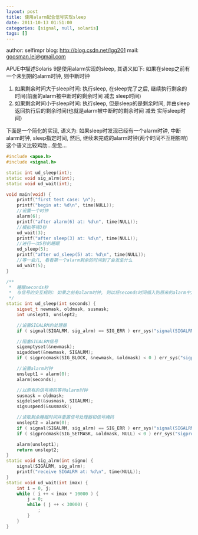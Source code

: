 ```yaml
---
layout: post
title: 使用alarm配合信号实现sleep
date: 2011-10-13 01:51:00
categories: [signal, null, solaris]
tags: []
---
```

author: selfimpr
blog: http://blog.csdn.net/lgg201
mail: goosman.lei@gmail.com

APUE中描述Solaris 9是使用alarm实现的sleep, 其语义如下:
如果在sleep之前有一个未到期的alarm时钟, 则中断时钟
1. 如果剩余时间大于sleep时间: 执行sleep, 在sleep完了之后, 继续执行剩余的时间(前面的alarm被中断时的剩余时间 减去 sleep时间)
2. 如果剩余时间小于sleep时间: 执行sleep, 但是sleep的是剩余时间, 并由sleep返回执行后的剩余时间(也就是alarm被中断时的剩余时间 减去 实际sleep时间)

下面是一个简化的实现, 语义为:
如果sleep时发现已经有一个alarm时钟, 中断alarm时钟, sleep指定时间, 然后, 继续未完成的alarm时钟(两个时间不互相影响)
这个语义比较鸡肋...忽忽...



```cpp
#include <apue.h>
#include <signal.h>

static int ud_sleep(int);
static void sig_alrm(int);
static void ud_wait(int);

void main(void) {
	printf("first test case: \n");
	printf("begin at: %d\n", time(NULL));
	//设置一个时钟
	alarm(6);
	printf("after alarm(6) at: %d\n", time(NULL));
	//模拟等待3秒
	ud_wait(3);
	printf("after sleep(3) at: %d\n", time(NULL));
	//进行一次5秒的睡眠
	ud_sleep(5);
	printf("after ud_sleep(5) at: %d\n", time(NULL));
	//等一会儿, 看看第一个alarm剩余的时间到了会发生什么
	ud_wait(5);
}

/**
 *  睡眠seconds秒
 *	与信号的交互规则: 如果之前有alarm时钟, 则以将seconds时间插入到原来的alarm中方式处理
 */
static int ud_sleep(int seconds) {
	sigset_t newmask, oldmask, susmask;
	int unslept1, unslept2;

	//设置SIGALRM的处理器
	if ( signal(SIGALRM, sig_alrm) == SIG_ERR ) err_sys("signal(SIGALRM) error");

	//阻塞SIGALRM信号
	sigemptyset(&newmask);
	sigaddset(&newmask, SIGALRM);
	if ( sigprocmask(SIG_BLOCK, &newmask, &oldmask) < 0 ) err_sys("sigprocmask(SIG_BLOCK) error");

	//设置alarm时钟
	unslept1 = alarm(0);
	alarm(seconds);

	//以原有的信号掩码等待alarm时钟
	susmask = oldmask;
	sigdelset(&susmask, SIGALRM);
	sigsuspend(&susmask);

	//读取剩余睡眠时间并重置信号处理器和信号掩码
	unslept2 = alarm(0);
	if ( signal(SIGALRM, sig_alrm) == SIG_ERR ) err_sys("signal(SIGALRM) error");
	if ( sigprocmask(SIG_SETMASK, &oldmask, NULL) < 0 ) err_sys("sigprocmask(SIG_SETMASK) error");

	alarm(unslept1);
	return unslept2;
}
static void sig_alrm(int signo) {
	signal(SIGALRM, sig_alrm);
	printf("receive SIGALRM at: %d\n", time(NULL));
}
static void ud_wait(int imax) {
	int i = 0, j;
	while ( i ++ < imax * 10000 ) {
		j = 0;
		while ( j ++ < 30000) {
			;
		}
	}
}

```


